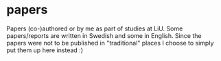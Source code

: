 # papers
Papers (co-)authored or by me as part of studies at LiU.
Some papers/reports are written in Swedish and some in English.
Since the papers were not to be published in "traditional" places I choose to 
simply put them up here instead :)
